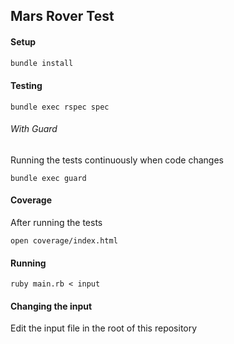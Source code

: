 ## Mars Rover Test


#### Setup

```bash
bundle install
```

#### Testing

```
bundle exec rspec spec
```

###### With Guard

Running the tests continuously when code changes

```
bundle exec guard
```

#### Coverage

After running the tests

```
open coverage/index.html
```

#### Running

```
ruby main.rb < input
```

#### Changing the input

Edit the input file in the root of this repository
